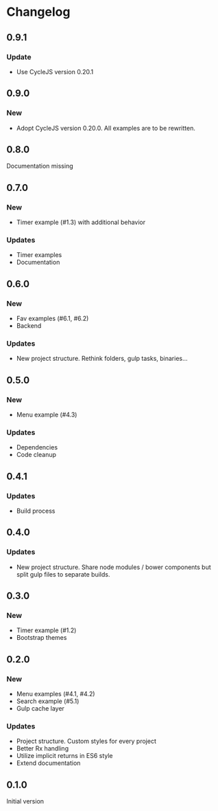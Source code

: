 # Changelog

## 0.9.1

### Update
* Use CycleJS version 0.20.1

## 0.9.0

### New
* Adopt CycleJS version 0.20.0. All examples are to be rewritten.

## 0.8.0

Documentation missing

## 0.7.0

### New
* Timer example (\#1.3) with additional behavior

### Updates
* Timer examples
* Documentation

## 0.6.0

### New
* Fav examples (\#6.1, \#6.2)
* Backend

### Updates
* New project structure. Rethink folders, gulp tasks, binaries...

## 0.5.0

### New
* Menu example (\#4.3)

### Updates
* Dependencies
* Code cleanup

## 0.4.1

### Updates
* Build process

## 0.4.0

### Updates
* New project structure. Share node modules / bower components but split gulp files
  to separate builds.

## 0.3.0

### New
* Timer example (\#1.2)
* Bootstrap themes

## 0.2.0

### New
* Menu examples (\#4.1, \#4.2)
* Search example (\#5.1)
* Gulp cache layer

### Updates
* Project structure. Custom styles for every project
* Better Rx handling
* Utilize implicit returns in ES6 style
* Extend documentation

## 0.1.0
Initial version
